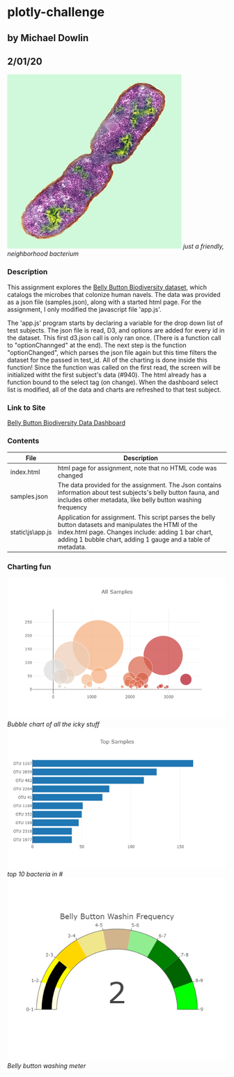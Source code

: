 # plotly-challenge
## by Michael Dowlin
## 2/01/20

!['Bacteria image not available'](/static/images/bacteria.jpg)
*just a friendly, neighborhood bacterium*

### Description
This assignment explores the [Belly Button Biodiversity dataset](http://robdunnlab.com/projects/belly-button-biodiversity/), which catalogs the microbes that colonize human navels.  The data was provided as a json file (samples.json), along with a started html page.  For the assignment, I only modified the javascript file 'app.js'.   

The 'app.js' program starts by declaring a variable for the drop down list of test subjects.  The json file is read, D3, and options are added for every id in the dataset.  This first d3.json call is only ran once.  (There is a function call to "optionChannged" at the end).  The next step is the function "optionChanged", which parses the json file again but this time filters the dataset for the passed in test_id.  All of the charting is done inside this function!  Since the function was called on the first read, the screen will be initialized witht the first subject's data (#940).  The html already has a function bound to the select tag (on change).  When the dashboard select list is modified, all of the data and charts are refreshed to that test subject.

### Link to Site
[Belly Button Biodiversity Data Dashboard](https://dowripple.github.io/plotly-challenge/)

### Contents
| File                         | Description                                                                                     |
|------------------------------|-------------------------------------------------------------------------------------------------|
|index.html                    |html page for assignment, note that no HTML code was changed                                     |
|samples.json                  |The data provided for the assignment.  The Json contains information about test subjects's belly button fauna, and includes other metadata, like belly button washing frequency       |
|static\js\app.js              |Application for assignment.  This script parses the belly button datasets and manipulates the HTMl of the index.html page.  Changes include: adding 1 bar chart, adding 1 bubble chart, adding 1 gauge and a table of metadata.  |

### Charting fun

!['Bubble Image not available'](/static/images/bubble_chart.png)
*Bubble chart of all the icky stuff*
!['Bar Image not available'](/static/images/top_sample_bar.png)
*top 10 bacteria in #*
!['Gauge Image not available'](/static/images/gauge.png)
*Belly button washing meter*
